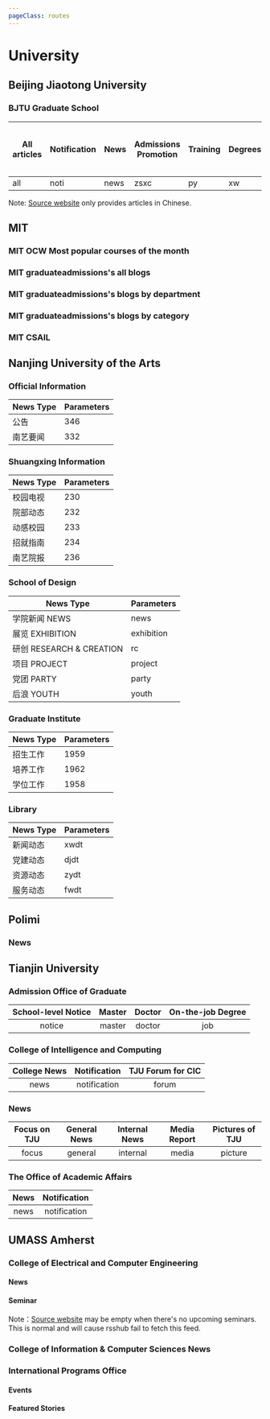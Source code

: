 ```yaml
---
pageClass: routes
---
```


# University

## Beijing Jiaotong University

### BJTU Graduate School

<RouteEn author="E1nzbern" example="/bjtu/gs/all" path="/bjtu/gs/:type" :paramsDesc="['Type of articles']">

| All articles | Notification | News | Admissions Promotion | Training | Degrees | Admissions | Master Admissions | PhD Admissions | Admissions Brochure | Admissions Policies and Regulations | Notice from Graduate Student Work Department | News from Graduate Student Work Department |
| ---- | -------- | -------- | ------------ | ------------ | -------- | -------- | ------ | ---------- | ------ | ------ | ------ | ------ |
| all  | noti     | news    | zsxc       | py       | xw      | zs     | sszs    | bszs      | zsjz    | zcfg    | ygbtzgg    | ygbnews    |

</RouteEn>

Note: [Source website](https://gs.bjtu.edu.cn/) only provides articles in Chinese.

## MIT

### MIT OCW Most popular courses of the month

<RouteEn author="dwemerx" example="/mit/ocw-top" path="/mit/ocw-top"/>

### MIT graduateadmissions's all blogs

<RouteEn author="LogicJake" example="/mit/graduateadmissions/index/all" path="/mit/graduateadmissions/index/all"/>

### MIT graduateadmissions's blogs by department

<RouteEn author="LogicJake" example="/mit/graduateadmissions/department/eecs" path="/mit/graduateadmissions/department/:name" :paramsDesc="['department name which can be found in url']"/>

### MIT graduateadmissions's blogs by category

<RouteEn author="LogicJake" example="/mit/graduateadmissions/category/beyond-the-lab" path="/mit/graduateadmissions/category/:name" :paramsDesc="['category name which can be found in url']"/>

### MIT CSAIL

<RouteEn author="nczitzk" example="/mit/csail/news" path="/mit/csail/news"/>

## Nanjing University of the Arts

### Official Information

<Route author="evnydd0sf" example="/nua/index/346" path="/nua/index/:type" :paramsDesc="['News Type']" radar="1">

| News Type | Parameters  |
| ---- | --- |
| 公告   | 346 |
| 南艺要闻 | 332 |

</RouteEn>

### Shuangxing Information

<Route author="evnydd0sf" example="/nua/sxw/230" path="/nua/sxw/:type" :paramsDesc="['News Type']" radar="1">

| News Type | Parameters  |
| ---- | --- |
| 校园电视 | 230 |
| 院部动态 | 232 |
| 动感校园 | 233 |
| 招就指南 | 234 |
| 南艺院报 | 236 |

</RouteEn>

### School of Design

<Route author="evnydd0sf" example="/nua/dc/news" path="/nua/dc/:type" :paramsDesc="['News Type']" radar="1">

| News Type                   | Parameters         |
| ---------------------- | ---------- |
| 学院新闻 NEWS              | news       |
| 展览 EXHIBITION          | exhibition |
| 研创 RESEARCH & CREATION | rc         |
| 项目 PROJECT             | project    |
| 党团 PARTY               | party      |
| 后浪 YOUTH               | youth      |

</RouteEn>

### Graduate Institute

<Route author="evnydd0sf" example="/nua/gra/1959" path="/nua/gra/:type" :paramsDesc="['News Type']" radar="1">

| News Type | Parameters   |
| ---- | ---- |
| 招生工作 | 1959 |
| 培养工作 | 1962 |
| 学位工作 | 1958 |

</RouteEn>

### Library

<Route author="evnydd0sf" example="/nua/lib/xwdt" path="/nua/lib/:type" :paramsDesc="['News Type']" radar="1">

| News Type | Parameters   |
| ---- | ---- |
| 新闻动态 | xwdt |
| 党建动态 | djdt |
| 资源动态 | zydt |
| 服务动态 | fwdt |

</RouteEn>

## Polimi

### News

<RouteEn author="exuanbo" example="/polimi/news" path="/polimi/news/:language?" :paramsDesc="['English language code en']" />

## Tianjin University

### Admission Office of Graduate

<RouteEn author="SuperPung" example="/tju/yzb/notice" path="/tju/yzb/:type?" :paramsDesc="['default `notice`']">

| School-level Notice | Master | Doctor | On-the-job Degree |
| :-----------------: | :----: | :----: |:-----------------:|
|       notice        | master | doctor |        job        |

</RouteEn>

### College of Intelligence and Computing

<RouteEn author="SuperPung" example="/tju/cic/news" path="/tju/cic/:type?" :paramsDesc="['default `news`']">

| College News | Notification | TJU Forum for CIC |
| :----------: | :----------: | :---------------: |
|     news     | notification |       forum       |

</RouteEn>

### News

<RouteEn author="SuperPung" example="/tju/news/focus" path="/tju/news/:type?" :paramsDesc="['default `focus`']">

| Focus on TJU | General News | Internal News | Media Report | Pictures of TJU |
| :----------: | :----------: | :-----------: | :----------: | :-------------: |
|    focus     |   general    |    internal   |    media     |     picture     |

</RouteEn>

### The Office of Academic Affairs

<RouteEn author="AmosChenYQ SuperPung" example="/tju/oaa/news" path="/tju/oaa/:type?" :paramsDesc="['default `news`']">

| News | Notification |
| :--: | :----------: |
| news | notification |

</RouteEn>

## UMASS Amherst

### College of Electrical and Computer Engineering

#### News

<RouteEn author="gammapi" example="/umass/amherst/ecenews" path="/umass/amherst/ecenews" radar="1" rssbud="1"/>

#### Seminar

<RouteEn author="gammapi" example="/umass/amherst/eceseminar" path="/umass/amherst/eceseminar" radar="1" rssbud="1"/>

Note：[Source website](https://ece.umass.edu/seminar) may be empty when there's no upcoming seminars. This is normal and will cause rsshub fail to fetch this feed.

### College of Information & Computer Sciences News

<RouteEn author="gammapi" example="/umass/amherst/csnews" path="/umass/amherst/csnews" radar="1" rssbud="1"/>

### International Programs Office

#### Events

<RouteEn author="gammapi" example="/umass/amherst/ipostories" path="/umass/amherst/ipostories" radar="1" rssbud="1"/>

#### Featured Stories

<RouteEn author="gammapi" example="/umass/amherst/ipoevents" path="/umass/amherst/ipoevents" radar="1" rssbud="1"/>
